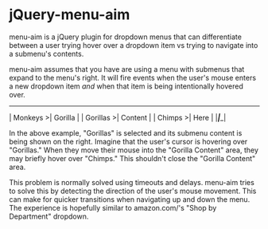 jQuery-menu-aim
===============

menu-aim is a jQuery plugin for dropdown menus that can differentiate
between a user trying hover over a dropdown item vs trying to navigate into
a submenu's contents.

menu-aim assumes that you have are using a menu with submenus that expand
to the menu's right. It will fire events when the user's mouse enters a new
dropdown item *and* when that item is being intentionally hovered over.

__________________________
| Monkeys  >|   Gorilla  |
| Gorillas >|   Content  |
| Chimps   >|   Here     |
|___________|____________|

In the above example, "Gorillas" is selected and its submenu content is
being shown on the right. Imagine that the user's cursor is hovering over
"Gorillas." When they move their mouse into the "Gorilla Content" area, they
may briefly hover over "Chimps." This shouldn't close the "Gorilla Content"
area.

This problem is normally solved using timeouts and delays. menu-aim tries to
solve this by detecting the direction of the user's mouse movement. This can
make for quicker transitions when navigating up and down the menu. The
experience is hopefully similar to amazon.com/'s "Shop by Department"
dropdown.
